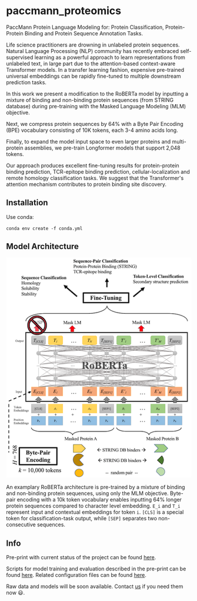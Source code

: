 # paccmann_proteomics

PaccMann Protein Language Modeling for: Protein Classification, Protein-Protein Binding and Protein Sequence Annotation Tasks.

Life science practitioners are drowning in unlabeled protein sequences. Natural Language Processing (NLP) community has recently embraced self-supervised learning as a powerful approach to learn representations from unlabeled text, in large part due to the attention-based context-aware Transformer models. In a transfer learning fashion, expensive pre-trained universal embeddings can be rapidly fine-tuned to multiple downstream prediction tasks.

In this work we present a modification to the RoBERTa model by inputting a mixture of binding and non-binding protein sequences (from STRING database) during pre-training with the Masked Language Modeling (MLM) objective.

Next, we compress protein sequences by 64% with a Byte Pair Encoding (BPE) vocabulary consisting of 10K tokens, each 3-4 amino acids long.

Finally, to expand the model input space to even larger proteins and multi-protein assemblies, we pre-train Longformer models that support 2,048 tokens.

Our approach produces excellent fine-tuning results for protein-protein binding prediction, TCR-epitope binding prediction, cellular-localization and remote homology classification tasks. We suggest that the Transformer's attention mechanism contributes to protein binding site discovery.

## Installation

Use conda:

```console
conda env create -f conda.yml
```

## Model Architecture

![alt text](figures/architecture_small.png "RoBERTa protein transformer architecture")

An examplary RoBERTa architecture is pre-trained by a mixture of binding and non-binding protein sequences, using only the MLM objective. Byte-pair encoding with a 10k token vocabulary enables inputting 64% longer protein sequences compared to character level embedding. `E_i` and `T_i` represent input and contextual embeddings for token `i`. `[CLS]` is a special token for classification-task output, while `[SEP]` separates two non-consecutive sequences.

## Info

Pre-print with current status of the project can be found [here](https://www.overleaf.com/read/nkbwcfsswbmy).

Scripts for model training and evaluation described in the pre-print can be found [here](./scripts).
Related configuration files can be found [here](./training_configs).

Raw data and models will be soon available. Contact [us](mailto:mfilipav@gmail.com,drugilsberg@gmail.com,joriscadow@gmail.com) if you need them now :smiley:.
